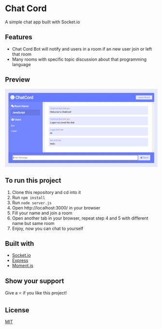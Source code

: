 # Chat Cord

A simple chat app built with Socket.io

## Features

- Chat Cord Bot will notify and users in a room if an new user join or left that room
- Many rooms with specific topic discussion about that programming language

## Preview

<img src="./resources/chat-cord.jpg"/>

## To run this project

1. Clone this repository and cd into it
2. Run `npm install`
3. Run `node server.js`
4. Open http://localhost:3000/ in your browser
5. Fill your name and join a room
6. Open another tab in your browser, repeat step 4 and 5 with different name but same room
7. Enjoy, now you can chat to yourself

## Built with

- [Socket.io](https://socket.io/)
- [Express](https://expressjs.com/)
- [Moment.js](https://momentjs.com/)

## Show your support

Give a ⭐️ if you like this project!

## License

[MIT](LICENSE)
